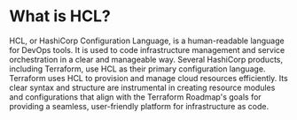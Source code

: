 # What is HCL?

HCL, or HashiCorp Configuration Language, is a human-readable language for DevOps tools. It is used to code infrastructure management and service orchestration in a clear and manageable way. Several HashiCorp products, including Terraform, use HCL as their primary configuration language. Terraform uses HCL to provision and manage cloud resources efficiently. Its clear syntax and structure are instrumental in creating resource modules and configurations that align with the Terraform Roadmap's goals for providing a seamless, user-friendly platform for infrastructure as code.